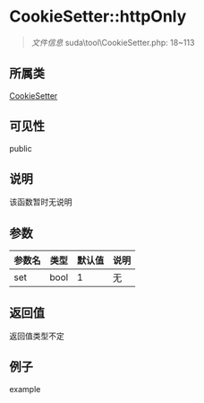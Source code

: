 # CookieSetter::httpOnly



> *文件信息* suda\tool\CookieSetter.php: 18~113

## 所属类 

[CookieSetter](../CookieSetter.md)

## 可见性

 public 

## 说明

该函数暂时无说明


## 参数


| 参数名 | 类型 | 默认值 | 说明 |
|--------|-----|-------|-------|
| set |  bool | 1 | 无 |



## 返回值

返回值类型不定


## 例子

example